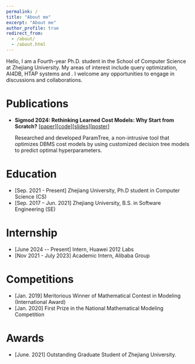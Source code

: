 ```yaml
---
permalink: /
title: "About me"
excerpt: "About me"
author_profile: true
redirect_from: 
  - /about/
  - /about.html
---
```


Hello, I am a Fourth-year Ph.D. student in the School of Computer Science at Zhejiang University. My areas of interest include query optimization, AI4DB, HTAP systems and . I welcome any opportunities to engage in discussions and collaborations.

Publications
======
- **Sigmod 2024: Rethinking Learned Cost Models: Why Start from Scratch?**
[[paper]](https://dl.acm.org/doi/10.1145/3626769#artseq-00001)[[code]](https://github.com/yplusone/ParamTree)[[slides]](files/ParamTree_4.0.pptx)[[poster]](files/poster.pdf)

  Researched and developed ParamTree, a non-intrusive tool that optimizes DBMS cost models by using customized decision tree models to predict optimal hyperparameters.

Education
======
- [Sep. 2021 - Present] Zhejiang University, Ph.D student in Computer Science (CS)
- [Sep. 2017 – Jun. 2021] Zhejiang University, B.S. in Software Engineering (SE)

Internship
======
- [June 2024 -- Present] Intern, Huawei 2012 Labs
- [Nov 2021 - July 2023] Academic Intern, Alibaba Group

Competitions
======
- [Jan. 2019] Meritorious Winner of Mathematical Contest in Modeling (International Award)
- [Jan. 2020] First Prize in the National Mathematical Modeling Competition

Awards
======
- [June. 2021] Outstanding Graduate Student of Zhejiang University.
